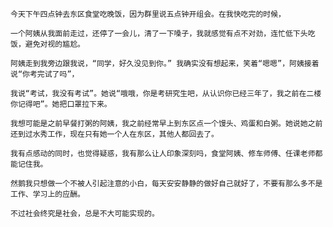     今天下午四点钟去东区食堂吃晚饭，因为群里说五点钟开组会。在我快吃完的时候，
    
    一个阿姨从我面前走过，还停了一会儿，清了一下嗓子，我就感觉有点不对劲，连忙低下头吃饭，避免对视的尴尬。

    阿姨走到我旁边跟我说，“同学，好久没见到你。” 我确实没有想起来，笑着“嗯嗯”，阿姨接着说“你考完试了吗”，
    
    我说“考试，我没有考试”。她说“哦哦，你是考研究生吧，从认识你已经三年了，我之前在二楼你记得吧”。她把口罩拉下来。
    
    我想可能是之前早餐打粥的阿姨，我之前经常早上到东区点一个馒头、鸡蛋和白粥。她说她之前还到过水秀工作，现在只有她一个人在东区，其他人都回去了。

    我有点感动的同时，也觉得疑惑，我有那么让人印象深刻吗，食堂阿姨、修车师傅、任课老师都能记住我。
    
    然鹅我只想做一个不被人引起注意的小白，每天安安静静的做好自己就好了，不要有那么多不是工作、学习上的应酬。
    
    不过社会终究是社会，总是不大可能实现的。
